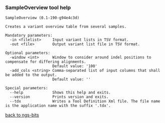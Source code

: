 ### SampleOverview tool help
	SampleOverview (0.1-190-g94e4c3d)
	
	Creates a variant overview table from several samples.
	
	Mandatory parameters:
	  -in <filelist>     Input variant lists in TSV format.
	  -out <file>        Output variant list file in TSV format.
	
	Optional parameters:
	  -window <int>      Window to consider around indel positions to compensate for differing alignments.
	                     Default value: '100'
	  -add_cols <string> Comma-separated list of input columns that shall be added to the output.
	                     Default value: ''
	
	Special parameters:
	  --help             Shows this help and exits.
	  --version          Prints version and exits.
	  --tdx              Writes a Tool Definition Xml file. The file name is the application name with the suffix '.tdx'.
	
[back to ngs-bits](https://github.com/marc-sturm/ngs-bits)